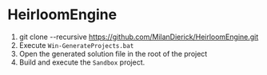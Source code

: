 # HeirloomEngine

1. git clone --recursive https://github.com/MilanDierick/HeirloomEngine.git
2. Execute `Win-GenerateProjects.bat`
3. Open the generated solution file in the root of the project
4. Build and execute the `Sandbox` project.
